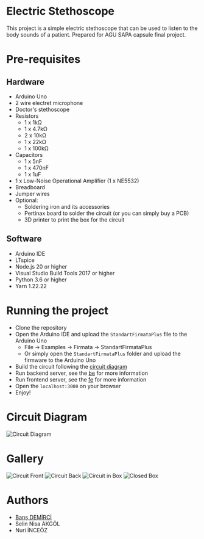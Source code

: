 # Electric Stethoscope

This project is a simple electric stethoscope that can be used to listen to the body sounds of a patient. Prepared for AGU SAPA capsule final project.

# Pre-requisites

## Hardware
- Arduino Uno
- 2 wire electret microphone
- Doctor's stethoscope
- Resistors
    - 1 x 1kΩ
    - 1 x 4.7kΩ
    - 2 x 10kΩ
    - 1 x 22kΩ
    - 1 x 100kΩ
- Capacitors
    - 1 x 5nF
    - 1 x 470nF
    - 1 x 1uF
- 1 x Low-Noise Operational Amplifier (1 x NE5532)
- Breadboard
- Jumper wires
- Optional:
    - Soldering iron and its accessories
    - Pertinax board to solder the circuit (or you can simply buy a PCB)
    - 3D printer to print the box for the circuit

## Software
- Arduino IDE
- LTspice
- Node.js 20 or higher
- Visual Studio Build Tools 2017 or higher
- Python 3.6 or higher
- Yarn 1.22.22

# Running the project
- Clone the repository
- Open the Arduino IDE and upload the `StandartFirmataPlus` file to the Arduino Uno
    - File -> Examples -> Firmata -> StandartFirmataPlus
    - Or simply open the `StandartFirmataPlus` folder and upload the firmware to the Arduino Uno
- Build the circuit following the [circuit diagram](https://crcit.net/c/c403772aff41427b846746d022f3cfba)
- Run backend server, see the [be](be/README.md) for more information
- Run frontend server, see the [fe](fe/README.md) for more information
- Open the `localhost:3000` on your browser
- Enjoy!

# Circuit Diagram
![Circuit Diagram](images/circuit_diagram.png)

# Gallery
![Circuit Front](images/circuit-front.jpg)
![Circuit Back](images/circuit-back.jpg)
![Circuit in Box](images/circuit-in-box.jpg)
![Closed Box](images/closed-box.jpg)


# Authors
- [Barış DEMİRCİ](hi@338.rocks)
- Selin Nisa AKGÖL
- Nuri İNCEÖZ
